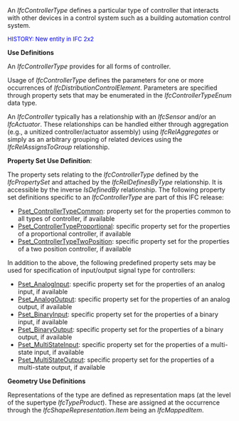 An _IfcControllerType_ defines a particular type of controller that interacts with other devices in a control system such as a building automation control system.

> <font color="#0000ff" size="-1">
HISTORY: New entity in IFC 2x2</font>
> 


****Use Definitions****

An _IfcControllerType_ provides for all forms of controller.

Usage of _IfcControllerType_ defines the parameters for one or more occurrences of _IfcDistributionControlElement_. Parameters are specified through property sets that may be enumerated in the _IfcControllerTypeEnum_ data type.

An _IfcController_ typically has a relationship with an _IfcSensor_ and/or an _IfcActuator_. These relationships can be handled either through aggregation (e.g., a unitized controller/actuator assembly) using _IfcRelAggregates_ or simply as an arbitrary grouping of related devices using the _IfcRelAssignsToGroup_ relationship.

****Property Set Use Definition****:

The property sets relating to the _IfcControllerType_ defined by the _IfcPropertySet_ and attached by the _IfcRelDefinesByType_ relationship. It is accessible by the inverse _IsDefinedBy_ relationship. The following property set definitions specific to an _IfcControllerType_ are part of this IFC release:

* [Pset_ControllerTypeCommon](../../psd/IfcBuildingControlsDomain/Pset_ControllerTypeCommon.xml): property set for the properties common to all types of controller, if available 
* [Pset_ControllerTypeProportional](../../psd/IfcBuildingControlsDomain/Pset_ControllerTypeProportional.xml): specific property set for the properties of a proportional controller, if available 
* [Pset_ControllerTypeTwoPosition](../../psd/IfcBuildingControlsDomain/Pset_ControllerTypeTwoPosition.xml): specific property set for the properties of a two position controller, if available

In addition to the above, the following predefined property sets may be used for specification of input/output signal type for controllers:

* [Pset_AnalogInput](../../psd/IfcBuildingControlsDomain/Pset_AnalogInput.xml): specific property set for the properties of an analog input, if available 
* [Pset_AnalogOutput](../../psd/IfcBuildingControlsDomain/Pset_AnalogOutput.xml): specific property set for the properties of an analog output, if available
* [Pset_BinaryInput](../../psd/IfcBuildingControlsDomain/Pset_BinaryInput.xml): specific property set for the properties of a binary input, if available 
* [Pset_BinaryOutput](../../psd/IfcBuildingControlsDomain/Pset_BinaryOutput.xml): specific property set for the properties of a binary output, if available
* [Pset_MultiStateInput](../../psd/IfcBuildingControlsDomain/Pset_MultiStateInput.xml): specific property set for the properties of a multi-state input, if available 
* [Pset_MultiStateOutput](../../psd/IfcBuildingControlsDomain/Pset_MultiStateOutput.xml): specific property set for the properties of a multi-state output, if available

****Geometry Use Definitions****

Representations of the type are defined as representation maps (at the level of the supertype _IfcTypeProduct_). These are assigned at the occurrence through the _IfcShapeRepresentation.Item_ being an _IfcMappedItem_.